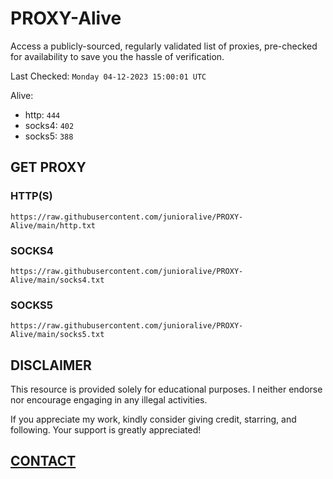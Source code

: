 # PROXY-Alive

Access a publicly-sourced, regularly validated list of proxies, pre-checked for availability to save you the hassle of verification.

Last Checked: `Monday 04-12-2023 15:00:01 UTC`

Alive:
- http: `444`
- socks4: `402`
- socks5: `388`

## GET PROXY

### HTTP(S)

```https://raw.githubusercontent.com/junioralive/PROXY-Alive/main/http.txt```

### SOCKS4

```https://raw.githubusercontent.com/junioralive/PROXY-Alive/main/socks4.txt```

### SOCKS5

```https://raw.githubusercontent.com/junioralive/PROXY-Alive/main/socks5.txt```

## DISCLAIMER

This resource is provided solely for educational purposes. I neither endorse nor encourage engaging in any illegal activities.

If you appreciate my work, kindly consider giving credit, starring, and following. Your support is greatly appreciated! 

## [CONTACT](https://t.me/TheJuniorAlive)
